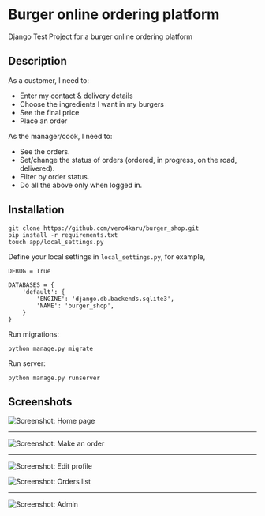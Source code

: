 Burger online ordering platform
===============================

Django Test Project for a burger online ordering platform


Description
-----------

As a customer, I need to:

* Enter my contact & delivery details
* Choose the ingredients I want in my burgers
* See the final price
* Place an order

As the manager/cook, I need to:

* See the orders.
* Set/change the status of orders (ordered, in progress, on the road, delivered).
* Filter by order status.
* Do all the above only when logged in.

Installation
------------

    git clone https://github.com/vero4karu/burger_shop.git
    pip install -r requirements.txt
    touch app/local_settings.py

Define your local settings in ``local_settings.py``, for example,

    DEBUG = True
    
    DATABASES = {
        'default': {
            'ENGINE': 'django.db.backends.sqlite3',
            'NAME': 'burger_shop',
        }
    }

Run migrations:

    python manage.py migrate
    
Run server:

    python manage.py runserver

Screenshots
-----------

![Screenshot: Home page](https://habrastorage.org/files/948/710/e06/948710e06ffb4bb7b82ed3418904ce54.png)

-------------

![Screenshot: Make an order](https://habrastorage.org/files/ebe/a76/136/ebea761361074802971dd9f040012992.png)

-------------

![Screenshot: Edit profile](https://habrastorage.org/files/842/ac2/a07/842ac2a0721d4d24914de19c94288aff.png)

![Screenshot: Orders list](https://habrastorage.org/files/572/a3d/f41/572a3df41d7747c1a1d71d83777255eb.png)

-------------

![Screenshot: Admin](https://habrastorage.org/files/7b2/c4e/ea5/7b2c4eea5ffd4b8a8592cba9de79a143.png)


